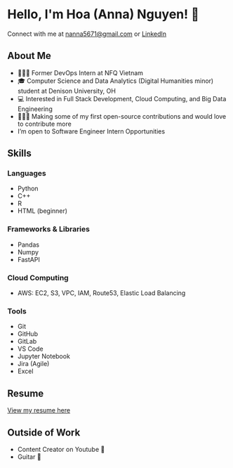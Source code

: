 # Hello, I'm Hoa (Anna) Nguyen! 👋

Connect with me at [nanna5671@gmail.com](mailto:nanna5671@gmail.com) or [LinkedIn](https://www.linkedin.com/in/hoa-nguyen-80b139262/)

## About Me
- 👩🏻‍💻 Former DevOps Intern at NFQ Vietnam
- 🎓 Computer Science and Data Analytics (Digital Humanities minor) student at Denison University, OH
- 💻 Interested in Full Stack Development, Cloud Computing, and Big Data Engineering
- 🧑‍🤝‍🧑 Making some of my first open-source contributions and would love to contribute more
- I’m open to Software Engineer Intern Opportunities

## Skills
### Languages
- Python
- C++
- R
- HTML (beginner)

### Frameworks & Libraries
- Pandas
- Numpy
- FastAPI

### Cloud Computing
- AWS: EC2, S3, VPC, IAM, Route53, Elastic Load Balancing

### Tools
- Git
- GitHub
- GitLab
- VS Code
- Jupyter Notebook
- Jira (Agile)
- Excel

## Resume
[View my resume here](https://drive.google.com/file/d/1ahl0m0sj8NUCPrU46uaMdjPKTg-4LT5k/view?usp=sharing)

## Outside of Work
- Content Creator on Youtube 🎥
- Guitar 🎸
